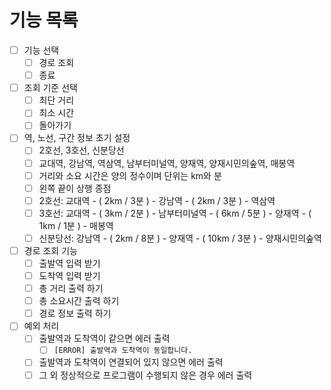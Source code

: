 # 기능 목록
- [ ] 기능 선택
  - [ ] 경로 조회
  - [ ] 종료
- [ ] 조회 기준 선택
  - [ ] 최단 거리
  - [ ] 최소 시간
  - [ ] 돌아가기
- [ ] 역, 노선, 구간 정보 초기 설정
  - [ ] 2호선, 3호선, 신분당선
  - [ ] 교대역, 강남역, 역삼역, 남부터미널역, 양재역, 양재시민의숲역, 매봉역
  - [ ] 거리와 소요 시간은 양의 정수이며 단위는 km와 분
  - [ ] 왼쪽 끝이 상행 종점
  - [ ] 2호선: 교대역 - ( 2km / 3분 ) - 강남역 - ( 2km / 3분 ) - 역삼역
  - [ ] 3호선: 교대역 - ( 3km / 2분 ) - 남부터미널역 - ( 6km / 5분 ) - 양재역 - ( 1km / 1분 ) - 매봉역
  - [ ] 신분당선: 강남역 - ( 2km / 8분 ) - 양재역 - ( 10km / 3분 ) - 양재시민의숲역
- [ ] 경로 조회 기능
  - [ ] 출발역 입력 받기
  - [ ] 도착역 입력 받기
  - [ ] 총 거리 출력 하기
  - [ ] 총 소요시간 출력 하기
  - [ ] 경로 정보 출력 하기
- [ ] 예외 처리
  - [ ] 출발역과 도착역이 같으면 에러 출력
    - [ ] `[ERROR] 출발역과 도착역이 동일합니다.`
  - [ ] 출발역과 도착역이 연결되어 있지 않으면 에러 출력
  - [ ] 그 외 정상적으로 프로그램이 수행되지 않은 경우 에러 출력